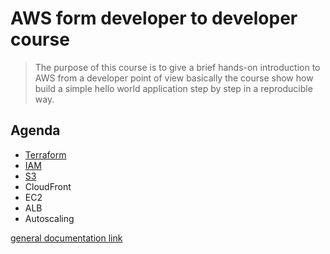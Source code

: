 # AWS form developer to developer course

> The purpose of this course is to give a brief hands-on introduction to AWS from a developer point of view
> basically the course show how build a simple hello world application step by step in a reproducible way.

## Agenda

- [Terraform](https://github.com/mrFlick72/aws_course/blob/main/terraform/content.md)
- [IAM](https://github.com/mrFlick72/aws_course/blob/main/iam/content.md)
- [S3](https://github.com/mrFlick72/aws_course/tree/main/s3)
- CloudFront
- EC2
- ALB
- Autoscaling

[general documentation link](https://docs.aws.amazon.com/index.html) 
